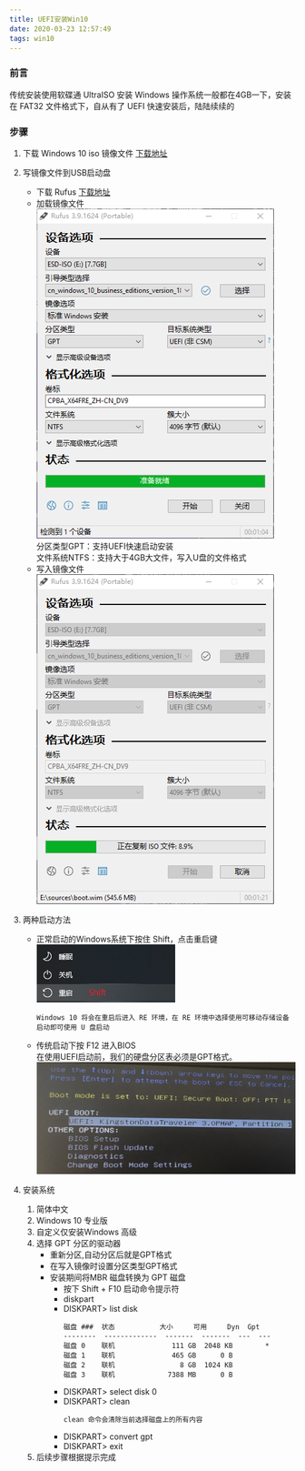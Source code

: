 ```yaml
---
title: UEFI安装Win10
date: 2020-03-23 12:57:49  
tags: win10
---
```


### 前言
传统安装使用软碟通 UltraISO 安装 Windows 操作系统一般都在4GB一下，安装在 FAT32 文件格式下，自从有了 UEFI 快速安装后，陆陆续续的

### 步骤
1. 下载 Windows 10 iso 镜像文件 [下载地址](https://msdn.itellyou.cn/)
2. 写镜像文件到USB启动盘
   - 下载 Rufus [下载地址](https://rufus.ie/)
   - 加载镜像文件  
      ![](../../assets/posts/20200323132047.png)  
    分区类型GPT：支持UEFI快速启动安装  
    文件系统NTFS：支持大于4GB大文件，写入U盘的文件格式  
   - 写入镜像文件  
      ![](../../assets/posts/20200323135331.png)
3. 两种启动方法  
   - 正常启动的Windows系统下按住 Shift，点击重启键  
    ![](../../assets/posts/20200323140635.png)  
      ```
      Windows 10 将会在重启后进入 RE 环境，在 RE 环境中选择使用可移动存储设备启动即可使用 U 盘启动
      ```
   - 传统启动下按 F12 进入BIOS  
    在使用UEFI启动前，我们的硬盘分区表必须是GPT格式。 
    ![](../../assets/posts/20200323140409.png)
   
    

4. 安装系统
   1. 简体中文
   2. Windows 10 专业版
   3. 自定义仅安装Windows 高级
   4. 选择 GPT 分区的驱动器  
      - 重新分区,自动分区后就是GPT格式
      - 在写入镜像时设置分区类型GPT格式
      - 安装期间将MBR 磁盘转换为 GPT 磁盘
        - 按下 Shift + F10 启动命令提示符
        - diskpart
        - DISKPART> list disk
           ```
           磁盘 ###  状态           大小     可用     Dyn  Gpt
           --------  -------------  -------  -------  ---  ---
           磁盘 0    联机              111 GB  2048 KB        *
           磁盘 1    联机              465 GB      0 B
           磁盘 2    联机                8 GB  1024 KB
           磁盘 3    联机             7388 MB      0 B
           ```
        - DISKPART> select disk 0
        - DISKPART> clean 
           ```
           clean 命令会清除当前选择磁盘上的所有内容
           ``` 
        - DISKPART> convert gpt
        - DISKPART> exit
   5. 后续步骤根据提示完成


